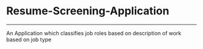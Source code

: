 # Resume-Screening-Application
--------------------------------

An Application which classifies job roles based on description of work based on job type
